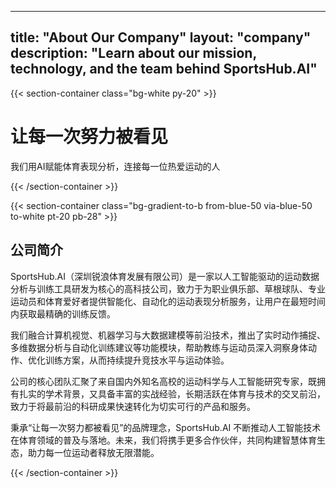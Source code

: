 


---
title: "About Our Company"
layout: "company"
description: "Learn about our mission, technology, and the team behind SportsHub.AI"
---

{{< section-container class="bg-white py-20" >}}
  <div class="max-w-6xl mx-auto text-center">
    <h1 class="text-5xl font-bold mb-4">让每一次努力被看见</h1>
    <p class="text-xl text-gray-600 mb-12">
      我们用AI赋能体育表现分析，连接每一位热爱运动的人
    </p>
  </div>
{{< /section-container >}}

{{< section-container class="bg-gradient-to-b from-blue-50 via-blue-50 to-white pt-20 pb-28" >}}
  <div class="max-w-4xl mx-auto text-center">
    <h2 class="text-4xl font-bold mb-6">公司简介</h2>
  </div>

  <div class="max-w-5xl mx-auto grid grid-cols-1 gap-8 px-4 md:px-0">
    <p class="text-xl text-gray-600">
      SportsHub.AI（深圳锐浪体育发展有限公司）是一家以人工智能驱动的运动数据分析与训练工具研发为核心的高科技公司，致力于为职业俱乐部、草根球队、专业运动员和体育爱好者提供智能化、自动化的运动表现分析服务，让用户在最短时间内获取最精确的训练反馈。
    </p>
    <p class="text-xl text-gray-600">
      我们融合计算机视觉、机器学习与大数据建模等前沿技术，推出了实时动作捕捉、多维数据分析与自动化训练建议等功能模块，帮助教练与运动员深入洞察身体动作、优化训练方案，从而持续提升竞技水平与运动体验。
    </p>
    <p class="text-xl text-gray-600">
      公司的核心团队汇聚了来自国内外知名高校的运动科学与人工智能研究专家，既拥有扎实的学术背景，又具备丰富的实战经验，长期活跃在体育与技术的交叉前沿，致力于将最前沿的科研成果快速转化为切实可行的产品和服务。
    </p>
    <p class="text-xl text-gray-600">
      秉承“让每一次努力都被看见”的品牌理念，SportsHub.AI 不断推动人工智能技术在体育领域的普及与落地。未来，我们将携手更多合作伙伴，共同构建智慧体育生态，助力每一位运动者释放无限潜能。
    </p>
  </div>
{{< /section-container >}}
